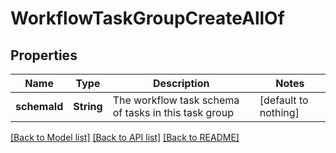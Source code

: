 # WorkflowTaskGroupCreateAllOf


## Properties
Name | Type | Description | Notes
------------ | ------------- | ------------- | -------------
**schemaId** | **String** | The workflow task schema of tasks in this task group | [default to nothing]


[[Back to Model list]](../README.md#models) [[Back to API list]](../README.md#api-endpoints) [[Back to README]](../README.md)


